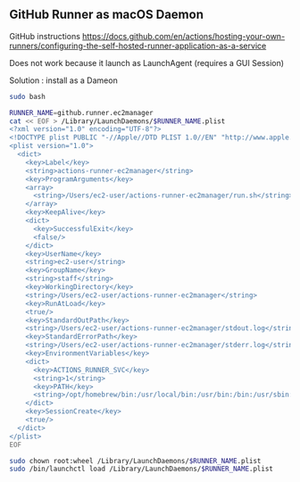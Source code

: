 ## GitHub Runner as macOS Daemon 

GitHub instructions 
https://docs.github.com/en/actions/hosting-your-own-runners/configuring-the-self-hosted-runner-application-as-a-service

Does not work because it launch as LaunchAgent (requires a GUI Session)

Solution : install as a Dameon

```sh
sudo bash 

RUNNER_NAME=github.runner.ec2manager
cat << EOF > /Library/LaunchDaemons/$RUNNER_NAME.plist
<?xml version="1.0" encoding="UTF-8"?>
<!DOCTYPE plist PUBLIC "-//Apple//DTD PLIST 1.0//EN" "http://www.apple.com/DTDs/PropertyList-1.0.dtd">
<plist version="1.0">
  <dict>
    <key>Label</key>
    <string>actions-runner-ec2manager</string>
    <key>ProgramArguments</key>
    <array>
      <string>/Users/ec2-user/actions-runner-ec2manager/run.sh</string>
    </array>
    <key>KeepAlive</key>
    <dict>
      <key>SuccessfulExit</key>
      <false/>
    </dict> 
    <key>UserName</key>
    <string>ec2-user</string>
    <key>GroupName</key>
    <string>staff</string>  
    <key>WorkingDirectory</key>
    <string>/Users/ec2-user/actions-runner-ec2manager</string>
    <key>RunAtLoad</key>
    <true/>    
    <key>StandardOutPath</key>
    <string>/Users/ec2-user/actions-runner-ec2manager/stdout.log</string>
    <key>StandardErrorPath</key>
    <string>/Users/ec2-user/actions-runner-ec2manager/stderr.log</string>
    <key>EnvironmentVariables</key>
    <dict> 
      <key>ACTIONS_RUNNER_SVC</key>
      <string>1</string>
      <key>PATH</key>
      <string>/opt/homebrew/bin:/usr/local/bin:/usr/bin:/bin:/usr/sbin:/sbin</string>
    </dict>
    <key>SessionCreate</key>
    <true/>
  </dict>
</plist>
EOF

sudo chown root:wheel /Library/LaunchDaemons/$RUNNER_NAME.plist 
sudo /bin/launchctl load /Library/LaunchDaemons/$RUNNER_NAME.plist
```